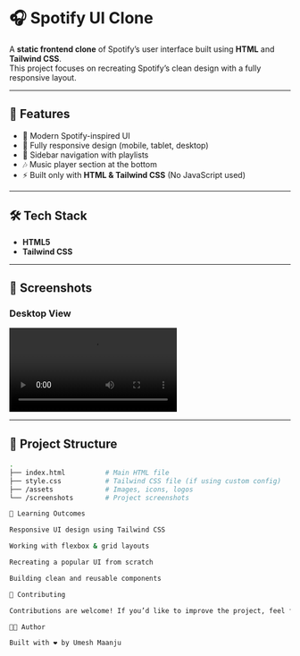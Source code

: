 # 🎧 Spotify UI Clone  

A **static frontend clone** of Spotify’s user interface built using **HTML** and **Tailwind CSS**.  
This project focuses on recreating Spotify’s clean design with a fully responsive layout.  

---

## 🚀 Features  

- 🎨 Modern Spotify-inspired UI  
- 📱 Fully responsive design (mobile, tablet, desktop)  
- 📂 Sidebar navigation with playlists  
- 🎶 Music player section at the bottom  
- ⚡ Built only with **HTML & Tailwind CSS** (No JavaScript used)  

---

## 🛠️ Tech Stack  

- **HTML5**  
- **Tailwind CSS**  

---

## 📸 Screenshots  

### Desktop View  
![Desktop Screenshot](https://github.com/umeshjat7866/Spotify_clone/blob/7be19488c770b38cf9694806f23eede246fe501b/spot.mp4)  

---

## 📂 Project Structure  

```bash
.
├── index.html          # Main HTML file
├── style.css           # Tailwind CSS file (if using custom config)
├── /assets             # Images, icons, logos
└── /screenshots        # Project screenshots

🎯 Learning Outcomes

Responsive UI design using Tailwind CSS

Working with flexbox & grid layouts

Recreating a popular UI from scratch

Building clean and reusable components

🤝 Contributing

Contributions are welcome! If you’d like to improve the project, feel free to fork the repo and submit a PR.

👨‍💻 Author

Built with ❤️ by Umesh Maanju
